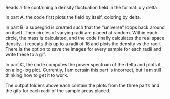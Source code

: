 Reads a file containing a density fluctuation field in the format: x y delta

In part A, the code first plots the field by itself, coloring by delta. 

In part B, a supergrid is created such that the "universe" loops back around on itself. Then circles of varying radii are placed at random. Within each circle, the mass is calculated, and the code finally calculates the real space density. It repeats this up to a radii of 16 and plots the density vs the radii. There is the option to save the images for every sample for each radii and write these to a gif.

In part C, the code computes the power spectrum of the delta and plots it on a log-log plot. Currently, I am certain this part is incorrect, but I am still thinking how to get it to work.

The output folders above each contain the plots from the three parts and the gifs for each radii of the sample areas placed.
